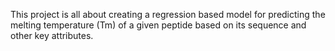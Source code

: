 This project is all about creating a regression based model for predicting the melting temperature (Tm) of a given peptide based on its sequence and other key attributes.